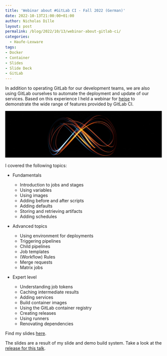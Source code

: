 ```yaml
---
title: 'Webinar about #GitLab CI - Fall 2022 (German)'
date: 2022-10-13T21:00:00+01:00
author: Nicholas Dille
layout: post
permalink: /blog/2022/10/13/webinar-about-gitlab-ci/
categories:
  - Haufe-Lexware
tags:
- Docker
- Container
- Slides
- Slide Deck
- GitLab
---
```

In addition to operating GitLab for our development teams, we are also using GitLab ourselves to automate the deployment and update of our services. Based on this experience I held a webinar for [heise](https://events.heise.de/) to demonstrate the wide range of features provided by GitLab CI.

<img src="/media/2022/03/izabel-ouwdw--XNzo-unsplash.jpg" style="object-fit: cover; object-position: center 60%; width: 100%; height: 150px;" />

<!--more-->

I covered the following topics:

- Fundamentals

  - Introduction to jobs and stages
  - Using variables
  - Using images
  - Adding before and after scripts
  - Adding defaults
  - Storing and retrieving artifacts
  - Adding schedules

- Advanced topics

  - Using environment for deployments
  - Triggering pipelines
  - Child pipelines
  - Job templates
  - (Workflow) Rules
  - Merge requests
  - Matrix jobs

- Expert level

  - Understanding job tokens
  - Caching intermediate results
  - Adding services
  - Build container images
  - Using the GitLab container registry
  - Creating releases
  - Using runners
  - Renovating dependencies

Find my slides [here](/slides/2022-10-13/heise-Workshop-GitLab-CI.html).

The slides are a result of my slide and demo build system. Take a look at the [release for this talk](https://github.com/nicholasdille/container-slides/releases/tag/20221013).
